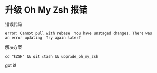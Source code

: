 # 升级 Oh My Zsh 报错

错误代码

```
error: Cannot pull with rebase: You have unstaged changes. There was an error updating. Try again later?
```


解决方案

```
cd "$ZSH" && git stash && upgrade_oh_my_zsh
```


got it!



